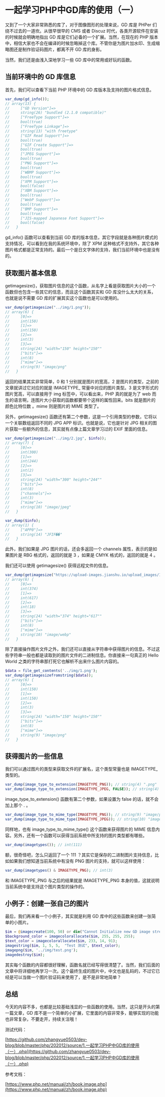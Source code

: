 # 一起学习PHP中GD库的使用（一）

又到了一个大家非常熟悉的库了，对于图像图形的处理来说，GD 库是 PHPer 们绕不过去的一道坎。从很早很早的 CMS 或者 Discuz 时代，各类开源软件在安装的时候就会明确地指出 GD 库是它们必备的一个扩展。当然，在现在的 PHP 版本中，相信大家也不会在编译的时候忽略掉这个库。不管你是为图片加水印、生成缩略图还是制作验证码图片，都离不开 GD 库的身影。

当然，我们还是由浅入深地学习一些 GD 库中的常用或好玩的函数。

## 当前环境中的 GD 库信息

首先，我们可以查看下当前 PHP 环境中的 GD 库版本及支持的图片格式信息。

```php
var_dump(gd_info());
// array(13) {
//     ["GD Version"]=>
//     string(26) "bundled (2.1.0 compatible)"
//     ["FreeType Support"]=>
//     bool(true)
//     ["FreeType Linkage"]=>
//     string(13) "with freetype"
//     ["GIF Read Support"]=>
//     bool(true)
//     ["GIF Create Support"]=>
//     bool(true)
//     ["JPEG Support"]=>
//     bool(true)
//     ["PNG Support"]=>
//     bool(true)
//     ["WBMP Support"]=>
//     bool(true)
//     ["XPM Support"]=>
//     bool(false)
//     ["XBM Support"]=>
//     bool(true)
//     ["WebP Support"]=>
//     bool(true)
//     ["BMP Support"]=>
//     bool(true)
//     ["JIS-mapped Japanese Font Support"]=>
//     bool(false)
//   }
```

gd_info() 函数可以查看到当前 GD 库的版本信息，其它字段就是各种图片模式的支持情况，可以看到在我的系统环境中，除了 XPM 这种格式不支持外，其它各种图片格式都是正常支持的。最后一个是日文字体的支持，我们当前环境中也是没有的。

## 获取图片基本信息

getimagesize()，获取图片信息的这个函数，从名字上看是获取图片大小的一个函数但也包含一些其它的信息，而且这个函数其实和 GD 库没什么太大的关系，也就是说不需要 GD 库的扩展其实这个函数也是可以使用的。

```php
var_dump(getimagesize("../img/1.png"));
// array(6) {
//     [0]=>
//     int(150)
//     [1]=>
//     int(150)
//     [2]=>
//     int(3)
//     [3]=>
//     string(24) "width="150" height="150""
//     ["bits"]=>
//     int(8)
//     ["mime"]=>
//     string(9) "image/png"
//   }
```

返回的结果其实非常简单，0 和 1 分别就是图片的宽高，2 是图片的类型，之前的文章就讲过它对应的就是 IMAGETYPE_ 常量中对应的图片类型。3 是文字形式的图片宽高，可以直接用于 img 标签中，可以看出来，PHP 真的就是为了 web 而生的语言啊，连图片大小获取的函数都要带个这样的属性回来。bits 就是图片的 颜色比特位数 。mime 则是图片的 MIME 类型了。

另外，getimagesize() 函数还有第二个参数，这是一个引用类型的参数，它将以一个关联数组返回不同的 JPG APP 标识。也就是说，它也是针对 JPG 相关的图片获取一些额外的信息，其实就有点像上篇文章学习过的 EXIF 里面的信息。

```php
var_dump(getimagesize("../img/2.jpg", $info));
// array(7) {
//     [0]=>
//     int(300)
//     [1]=>
//     int(244)
//     [2]=>
//     int(2)
//     [3]=>
//     string(24) "width="300" height="244""
//     ["bits"]=>
//     int(8)
//     ["channels"]=>
//     int(3)
//     ["mime"]=>
//     string(10) "image/jpeg"
//   }

var_dump($info);
// array(1) {
//     ["APP0"]=>
//     string(14) "JFIF��"
//   }
```

此外，我们如果是 JPG 图片的话，还会多返回一个 channels 属性，表示的是如果图片是 RBG 格式的，返回的就是 3 ，如果是 CMYK 格式的，返回的就是 4 。

我们还可以使用 getimagesize() 获得远程文件的信息。

```php
var_dump(getimagesize("https://upload-images.jianshu.io/upload_images/1074666-8df66a94d61cac74.png?imageMogr2/auto-orient/strip|imageView2/2/w/374/format/webp"));
// array(6) {
//     [0]=>
//     int(374)
//     [1]=>
//     int(617)
//     [2]=>
//     int(18)
//     [3]=>
//     string(24) "width="374" height="617""
//     ["bits"]=>
//     int(8)
//     ["mime"]=>
//     string(10) "image/webp"
//   }
```

除了直接操作图片文件之外，我们还可以直接从字符串中获得图片的信息。不过这些字符串一般也都是读取到的图片文件的二进制信息。你直接来一句真正的 Hello World 之类的字符串那打死它也解析不出来什么图片内容的。

```php
$data = file_get_contents('../img/1.png');
var_dump(getimagesizefromstring($data));
// array(6) {
//     [0]=>
//     int(150)
//     [1]=>
//     int(150)
//     [2]=>
//     int(3)
//     [3]=>
//     string(24) "width="150" height="150""
//     ["bits"]=>
//     int(8)
//     ["mime"]=>
//     string(9) "image/png"
//   }
```

## 获得图片的一些信息

我们可以通过图片的类型来获取文件的扩展名，这个类型常量也是 IMAGETYPE_ 类型的。

```php
var_dump(image_type_to_extension(IMAGETYPE_PNG)); // string(4) ".png"
var_dump(image_type_to_extension(IMAGETYPE_JPEG, FALSE)); // string(4) "jpeg"
```

image_type_to_extension() 函数有第二个参数，如果设置为 false 的话，就不会加上那个 . 。

```php
var_dump(image_type_to_mime_type(IMAGETYPE_PNG)); // string(9) "image/png"
var_dump(image_type_to_mime_type(IMAGETYPE_JPEG)); // string(10) "image/jpeg"
```

同样地，也有 image_type_to_mime_type() 这个函数来获得图片的 MIME 信息内容。另外，还有一个函数可以获得当前系统中所支持的图片类型都有哪些。

```php
var_dump(imagetypes()); // int(111)
```

额，很奇怪吧，怎么只返回了一个 111 ？其实它是保存的二进制图片支持信息，比如如果我们想知道当前系统中有没有 PNG 图片的支持，就可以这样使用：

```php
var_dump(imagetypes() & IMAGETYPE_PNG); // int(3)
```

和 IMAGETYPE_PNG 与之后的结果就是 IMAGETYPE_PNG 本身的值，这就说明当前系统中是支持这个图片类型的操作的。

## 小例子：创建一张自己的图片

最后，我们再来看一个小例子，其实就是利用 GD 库中的这些函数来创建一张简单的小图片。

```php
$im = @imagecreate(100, 50) or die("Cannot Initialize new GD image stream");
$background_color = imagecolorallocate($im, 255, 255, 255);
$text_color = imagecolorallocate($im, 233, 14, 91);
imagestring($im, 1, 5, 5,  "Test 测试", $text_color);
imagepng($im, '../img/test.png');
imagedestroy($im);
```

其实每个函数的内容都很好理解，函数名就已经写得很清楚了。当然，我们后面的文章中将详细地再学习一次。这个最终生成的图片中，中文也是乱码的，不过它已经是可以当做一个图片验证码来使用了，是不是非常地简单？

## 总结

今天的内容不多，也都是比较基础浅显的一些函数的使用。当然，这只是开头的第一篇文章，GD 库不是一个简单的小扩展，它里面的内容非常多，能够实现的功能也非常复杂，不要走开，持续关注哦！

测试代码：

[https://github.com/zhangyue0503/dev-blog/blob/master/php/202012/source/1.一起学习PHP中GD库的使用（一）.php](https://github.com/zhangyue0503/dev-blog/blob/master/php/202012/source/1.一起学习PHP中GD库的使用（一）.php)

参考文档：

[https://www.php.net/manual/zh/book.image.php](https://www.php.net/manual/zh/book.image.php)